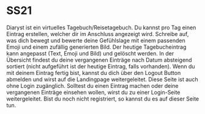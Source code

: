 # SS21

Diaryst ist ein virtuelles Tagebuch/Reisetagebuch. Du kannst pro Tag einen Eintrag erstellen, welcher dir im Anschluss angezeigt wird. Schreibe auf, was dich bewegt und bewerte deine
Gefühlslage mit einem passenden Emoji und einem zufällig generierten Bild. Der heutige Tagebucheintrag kann angepasst (Text, Emoji und Bild) und gelöscht werden.
In der Übersicht findest du deine vergangenen Einträge nach Datum absteigend sortiert (nicht aufgeführt ist der heutige Eintrag, falls vorhanden).
Wenn du mit deinem Eintrag fertig bist, kannst du dich über den Logout Button abmelden und wirst auf die Landingpage weitergeleitet.
Diese Seite ist auch ohne Login zugänglich. Solltest du einen Eintrag machen oder deine vergangenen Einträge einsehen wollen, wirst du zu einer Login-Seite weitergeleitet.
Bist du noch nicht registriert, so kannst du es auf dieser Seite tun.


